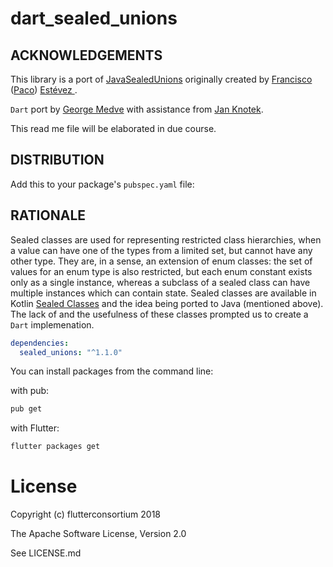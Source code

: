 # dart_sealed_unions

## ACKNOWLEDGEMENTS
This library is a port of [JavaSealedUnions](https://github.com/pakoito/JavaSealedUnions/blob/master/README.md) originally created by [Francisco](https://github.com/pakoito/) ([Paco](https://github.com/pakoito/)) [Estévez
](https://github.com/pakoito/).

`Dart` port by [George Medve](https://github.com/nodinosaur) with assistance from [Jan Knotek](https://github.com/JanKn).

This read me file will be elaborated in due course.

## DISTRIBUTION
Add this to your package's `pubspec.yaml` file:

## RATIONALE
Sealed classes are used for representing restricted class hierarchies, when a value can have one of the types from a limited set, but cannot have any other type. They are, in a sense, an extension of enum classes: the set of values for an enum type is also restricted, but each enum constant exists only as a single instance, whereas a subclass of a sealed class can have multiple instances which can contain state.
Sealed classes are available in Kotlin [Sealed Classes](https://kotlinlang.org/docs/reference/sealed-classes.html) and the idea being ported to Java (mentioned above). The lack of and the usefulness of these classes prompted us to create a `Dart` implemenation.

```yaml
dependencies:
  sealed_unions: "^1.1.0"
```
You can install packages from the command line:

with pub:
```bash
pub get
```

with Flutter:
```bash
flutter packages get
```


# License

Copyright (c) flutterconsortium 2018

The Apache Software License, Version 2.0

See LICENSE.md
